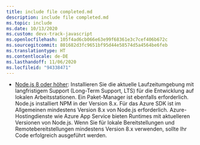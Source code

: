 ```yaml
---
title: include file completed.md
description: include file completed.md
ms.topic: include
ms.date: 10/13/2020
ms.custom: devx-track-javascript
ms.openlocfilehash: 105f4ad6cb066e63e99f68361e3c7cef406b672c
ms.sourcegitcommit: 801682d3fc9651bf95d44e58574d5a4564be6feb
ms.translationtype: HT
ms.contentlocale: de-DE
ms.lasthandoff: 11/06/2020
ms.locfileid: "94338471"
---
```

* [Node.js 8 oder höher](https://www.npmjs.com/): Installieren Sie die aktuelle Laufzeitumgebung mit langfristigem Support (Long-Term Support, LTS) für die Entwicklung auf lokalen Arbeitsstationen. Ein Paket-Manager ist ebenfalls erforderlich. Node.js installiert NPM in der Version 8.x. Für das Azure SDK ist im Allgemeinen mindestens Version 8.x von Node.js erforderlich. Azure-Hostingdienste wie Azure App Service bieten Runtimes mit aktuelleren Versionen von Node.js. Wenn Sie für lokale Bereitstellungen und Remotebereitstellungen mindestens Version 8.x verwenden, sollte Ihr Code erfolgreich ausgeführt werden.